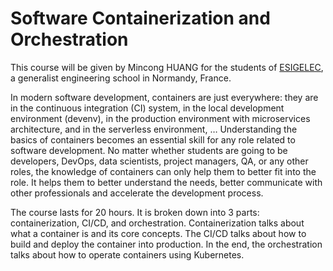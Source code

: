 # Software Containerization and Orchestration

This course will be given by Mincong HUANG for the students of [ESIGELEC](https://esigelec.fr), a generalist engineering school in Normandy, France.

In modern software development, containers are just everywhere: they are in the continuous integration (CI) system, in the local development environment (devenv), in the production environment with microservices architecture, and in the serverless environment, … Understanding the basics of containers becomes an essential skill for any role related to software development. No matter whether students are going to be developers, DevOps, data scientists, project managers, QA, or any other roles, the knowledge of containers can only help them to better fit into the role. It helps them to better understand the needs, better communicate with other professionals and accelerate the development process.

The course lasts for 20 hours. It is broken down into 3 parts: containerization, CI/CD, and orchestration. Containerization talks about what a container is and its core concepts. The CI/CD talks about how to build and deploy the container into production. In the end, the orchestration talks about how to operate containers using Kubernetes.